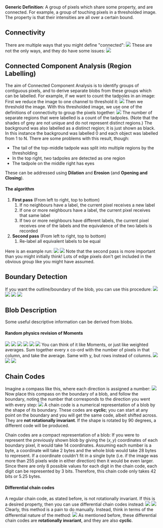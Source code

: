 **Generic Definition**: A group of pixels which share some property, and are connected.
For example, a group of touching pixels in a thresholded image. The property is that their intensities are all over a certain bound.
## Connectivity
There are multiple ways that you might define "connected":
![](Pasted%20image%2020230419115725.png)
These are not the only ways, and they do have some issues:
![](Pasted%20image%2020230419115804.png)
## Connected Component Analysis (Region Labelling)
The aim of Connected Component Analysis is to identify groups of contiguous pixels, and to derive separate blobs from these groups which can be labelled.
For example, if we want to count the tadpoles in an image:
First we reduce the image to one channel to threshold it:
![](Pasted%20image%2020230419120059.png)
Then we threshold the image. With this thresholded image, we use one of the definitions of connectivity to group the pixels together:
![](Pasted%20image%2020230419120150.png)
The number of separate regions that were labelled is a count of the tadpoles. (Note that the shades of grey are not unique and do not represent distinct regions.)
The background was also labelled as a distinct region; it is just shown as black. In this instance the background was labelled 0 and each object was labelled from 1 to N. 
There are some problems with this result, though:
- The tail of the top-middle tadpole was split into multiple regions by the thresholding
- In the top right, two tadpoles are detected as one region
- The tadpole on the middle right has eyes

These can be addressed using **Dilation** and **Erosion** (and **Opening and Closing**).

#### The algorithm
1. **First pass** (From left to right, top to bottom)
	1. If no neighbours have a label, the current pixel receives a new label
	2. If one or more neighbours have a label, the current pixel receives that same label
	3. If two or more neighbours have different labels, the current pixel receives one of the labels and the equivalence of the two labels is recorded
2. **Second pass** (From left to right, top to bottom)
	1. Re-label all equivalent labels to be equal

Here is an example run:
![](Pasted%20image%2020230419121820.png)
![](Pasted%20image%2020230419121847.png)
Note that the second pass is more important than you might initially think! Lots of edge pixels don't get included in the obvious group like you might have assumed.
## Boundary Detection
If you want the outline/boundary of the blob, you can use this procedure:
![](Pasted%20image%2020230419122352.png)
![](Pasted%20image%2020230419122444.png)
![](Pasted%20image%2020230419122508.png)
![](Pasted%20image%2020230419122536.png)
## Blob Description
Some useful descriptive information can be derived from blobs.
#### Random physics revision of Moments
![](Pasted%20image%2020230419122651.png)
![](Pasted%20image%2020230419122713.png)
![](Pasted%20image%2020230419122758.png)
![](Pasted%20image%2020230419122901.png)
![](Pasted%20image%2020230419122934.png)
![](Pasted%20image%2020230419123032.png)
You can think of it like Moments, or just like weighted averages. Sum together every x co-ord with the number of pixels in that column, and take the average. Same with y, but rows instead of columns.
![](Pasted%20image%2020230419123234.png)
![](Pasted%20image%2020230419123400.png)
![](Pasted%20image%2020230419123453.png)
## Chain Codes
Imagine a compass like this, where each direction is assigned a number:
![](Pasted%20image%2020230419123545.png)
Now place this compass on the boundary of a blob, and follow the boundary, noting the number that corresponds to the direction you went with every step:
![](Pasted%20image%2020230419123649.png)
A chain code is a numerical representation of a blob by the shape of its boundary.
These codes are **cyclic**; you can start at any point on the boundary and you will get the same code, albeit shifted across.
They are **not rotationally invariant**. If the shape is rotated by 90 degrees, a different code will be produced.

Chain codes are a compact representation of a blob: If you were to represent the previously shown blob by giving the $(x, y)$ coordinates of each boundary pixel, it would take 14 coordinates. Assuming each number is a byte, a coordinate will take 2 bytes and the whole blob would take 28 bytes to represent. If a coordinate couldn't fit in a single byte (i.e. if the image was more than 255 pixels wide in either direction) then it would be even larger.
Since there are only 8 possible values for each digit in the chain code, each digit can be represented by 3 bits. Therefore, this chain code only takes 42 bits or 5.25 bytes.
#### Differential chain codes
A regular chain code, as stated before, is not rotationally invariant. If this is a desired property, then you can use differential chain codes instead:
![](Pasted%20image%2020230419124559.png)
![](Pasted%20image%2020230419124658.png)
Clearly, this method is a pain to do manually. Instead, think in terms of the differential nature of the method:
![](Pasted%20image%2020230419124855.png)
As mentioned before, these differential chain codes are **rotationally invariant**, and they are also **cyclic**.